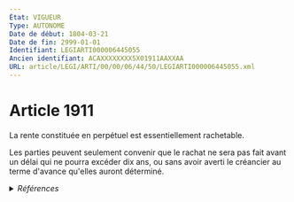 ```yaml
---
État: VIGUEUR
Type: AUTONOME
Date de début: 1804-03-21
Date de fin: 2999-01-01
Identifiant: LEGIARTI000006445055
Ancien identifiant: ACAXXXXXXXX5X01911AAXXAA
URL: article/LEGI/ARTI/00/00/06/44/50/LEGIARTI000006445055.xml
---
```


<h1>Article 1911</h1>

La rente constituée en perpétuel est essentiellement rachetable.<br />

Les parties peuvent seulement convenir que le rachat ne sera pas fait avant un
délai qui ne pourra excéder dix ans, ou sans avoir averti le créancier au terme
d'avance qu'elles auront déterminé.


<details>
  <summary><em>Références</em></summary>

  <h2>Références faites par l'article</h2>
  
  <ul>
    <li>
      CREATION source Loi 1804-03-09 promulguée le 19 mars 1804
    </li>
  </ul>
</details>

